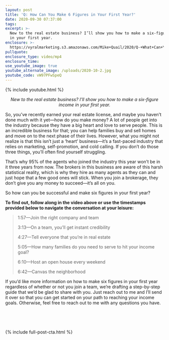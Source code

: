 ```yaml
---
layout: post
title: 'Q: How Can You Make 6 Figures in Your First Year?'
date: 2020-09-30 07:37:00
tags:
excerpt: >-
  New to the real estate business? I’ll show you how to make a six-figure income
  in your first year.
enclosure: >-
  https://vyralmarketing.s3.amazonaws.com/Mike+Quail/2020/Q-+What+Can+You+Do+to+Help+Your+Buyers+Get+Under+Contract_.mp4
pullquote:
enclosure_type: video/mp4
enclosure_time:
use_youtube_image: true
youtube_alternate_image: /uploads/2020-10-2.jpg
youtube_code: vW97PFwSpeQ
---
```


{% include youtube.html %}

<p style="text-align:center;"><em>New to the real estate business? I’ll show you how to make a six-figure income in your first year.</em></p>

So, you’ve recently earned your real estate license, and maybe you haven’t done much with it yet—how do you make money? A lot of people get into the industry because they have a big heart and love to serve people. This is an incredible business for that; you can help families buy and sell homes and move on to the next phase of their lives. However, what you might not realize is that this isn’t just a ‘heart’ business—it’s a fast-paced industry that relies on marketing, self-promotion, and cold calling. If you don’t do those three things, you’ll often find yourself struggling.

That’s why 95% of the agents who joined the industry this year won’t be in it three years from now. The brokers in this business are aware of this harsh statistical reality, which is why they hire as many agents as they can and just hope that a few good ones will stick. When you join a brokerage, they don’t give you any money to succeed—it’s all on you.

So how can you be successful and make six figures in your first year?

**To find out, follow along in the video above or use the timestamps provided below to navigate the conversation at your leisure:**

> 1:57—Join the right company and team
>
>
> 3:13—On a team, you’ll get instant credibility
>
>
> 4:27—Tell everyone that you’re in real estate
>
>
> 5:05—How many families do you need to serve to hit your income goal?
>
>
> 6:10—Host an open house every weekend
>
>
> 6:42—Canvas the neighborhood

If you’d like more information on how to make six figures in your first year regardless of whether or not you join a team, we’re drafting a step-by-step guide that we’d be glad to share with you. Just reach out to me and I’ll send it over so that you can get started on your path to reaching your income goals. Otherwise, feel free to reach out to me with any questions you have.

&nbsp;

&nbsp;

{% include full-post-cta.html %}